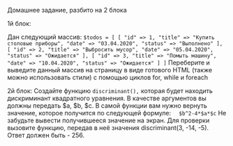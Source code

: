 Домашнее задание, разбито на 2 блока

1й блок:



Дан следующий массив:
`$todos = [
 [
  "id" => 1,
  "title" => "Купить столовые приборы",
  "date" => "03.04.2020",
  "status" => "Выполнено"
 ],
 [
  "id" => 2,
  "title" => "Выбросить мусор",
  "date" => "05.04.2020",
  "status" => "Ожидается"
 ],
 [
  "id" => 3,
  "title" => "Помыть машину",
  "date" => "10.04.2020",
  "status" => "Ожидается"
 ]
]`
Переберите и выведите данный массив на страницу в виде готового HTML (также можно использовать стили) с помощью циклов for, while и foreach


2й блок:
Создайте функцию `discriminant(),` которая будет находить дискриминант квадратного уравнения. В качестве аргументов вы должны передать $a, $b, $c. В самой функции вам нужно вернуть значение, которое получится по следующей формуле:
  `  $b^2-4*$a*$c`
Не забудьте вывести получившееся значение на экран. Для проверки вызовите функцию, передав в неё значения discriminant(3, -14, -5). Ответ должен быть - 256.